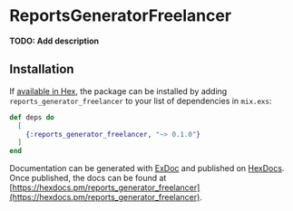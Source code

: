 # ReportsGeneratorFreelancer

**TODO: Add description**

## Installation

If [available in Hex](https://hex.pm/docs/publish), the package can be installed
by adding `reports_generator_freelancer` to your list of dependencies in `mix.exs`:

```elixir
def deps do
  [
    {:reports_generator_freelancer, "~> 0.1.0"}
  ]
end
```

Documentation can be generated with [ExDoc](https://github.com/elixir-lang/ex_doc)
and published on [HexDocs](https://hexdocs.pm). Once published, the docs can
be found at [https://hexdocs.pm/reports_generator_freelancer](https://hexdocs.pm/reports_generator_freelancer).

